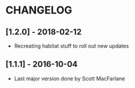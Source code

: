 # CHANGELOG

## [1.2.0] - 2018-02-12
* Recreating habitat stuff to roll out new updates

## [1.1.1] - 2016-10-04
* Last major version done by Scott MacFarlane

